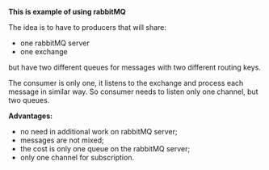 **This is example of using rabbitMQ**

The idea is to have to producers that will share:
* one rabbitMQ server
* one exchange

but have two different queues for messages with two different routing keys.

The consumer is only one, it listens to the exchange and process each message in similar way.
So consumer needs to listen only one channel, but two queues.

**Advantages:**
- no need in additional work on rabbitMQ server;
- messages are not mixed;
- the cost is only one queue on the rabbitMQ server;
- only one channel for subscription.